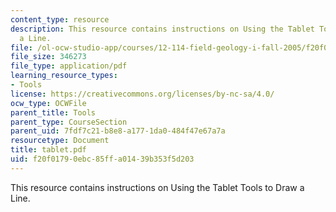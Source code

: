 ```yaml
---
content_type: resource
description: This resource contains instructions on Using the Tablet Tools to Draw
  a Line.
file: /ol-ocw-studio-app/courses/12-114-field-geology-i-fall-2005/f20f01790ebc85ffa01439b353f5d203_tablet.pdf
file_size: 346273
file_type: application/pdf
learning_resource_types:
- Tools
license: https://creativecommons.org/licenses/by-nc-sa/4.0/
ocw_type: OCWFile
parent_title: Tools
parent_type: CourseSection
parent_uid: 7fdf7c21-b8e8-a177-1da0-484f47e67a7a
resourcetype: Document
title: tablet.pdf
uid: f20f0179-0ebc-85ff-a014-39b353f5d203
---
```

This resource contains instructions on Using the Tablet Tools to Draw a Line.